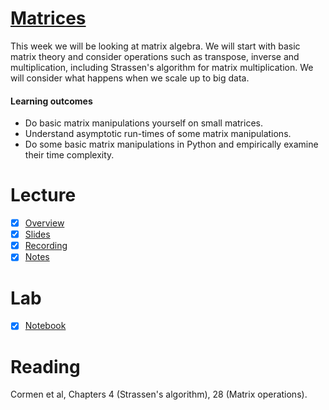 # [Matrices](https://canvas.sussex.ac.uk/courses/35221/modules#:~:text=Manipulation%20and%20computation-,Lecture,-3%20/%20Lab%204)
This week we will be looking at matrix algebra. We will start with basic matrix theory and consider operations such as transpose, inverse and multiplication, including Strassen's algorithm for matrix multiplication. We will consider what happens when we scale up to big data.

#### Learning outcomes
- Do basic matrix manipulations yourself on small matrices.
- Understand asymptotic run-times of some matrix manipulations.
- Do some basic matrix manipulations in Python and empirically examine their time complexity.

# Lecture 
- [x] [Overview](https://canvas.sussex.ac.uk/courses/35221/pages/overview-and-reading-unit-3?module_item_id=1567836)
- [x] [Slides](https://github.com/LukeBirkett/study-planner/blob/main/969G5_Algorithmic_Data_Science/weeks/week_3/files/lecture3.pdf)
- [x] [Recording](https://sussex.cloud.panopto.eu/Panopto/Pages/Viewer.aspx?id=9df3f3cc-7945-4180-9578-b37800840b12)
- [x] [Notes](https://github.com/LukeBirkett/study-planner/blob/main/969G5_Algorithmic_Data_Science/weeks/week_3/files/lecture_notes.md)

# Lab 
- [x] [Notebook](https://github.com/LukeBirkett/study-planner/blob/main/969G5_Algorithmic_Data_Science/weeks/week_3/lab/week4%20lab.ipynb)

# Reading
Cormen et al, Chapters 4 (Strassen's algorithm), 28 (Matrix operations).
